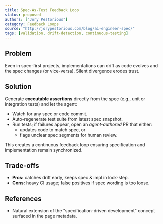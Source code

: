 ```yaml
---
title: Spec-As-Test Feedback Loop
status: proposed
authors: ["Jory Pestorious"]
category: Feedback Loops
source: "http://jorypestorious.com/blog/ai-engineer-spec/"
tags: [validation, drift-detection, continuous-testing]
---
```


## Problem
Even in spec-first projects, implementations can drift as code evolves and the spec changes (or vice-versa). Silent divergence erodes trust.

## Solution
Generate **executable assertions** directly from the spec (e.g., unit or integration tests) and let the agent:

- Watch for any spec or code commit.  
- Auto-regenerate test suite from latest spec snapshot.  
- Run tests; if failures appear, open an *agent-authored* PR that either:
    - updates code to match spec, or
    - flags unclear spec segments for human review.

This creates a continuous feedback loop ensuring specification and implementation remain synchronized.

## Trade-offs
- **Pros:** catches drift early, keeps spec & impl in lock-step.
- **Cons:** heavy CI usage; false positives if spec wording is too loose.

## References
- Natural extension of the "specification-driven development" concept surfaced in the page metadata.